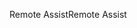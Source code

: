 <span data-ttu-id="e441b-101">Remote Assist</span><span class="sxs-lookup"><span data-stu-id="e441b-101">Remote Assist</span></span>
